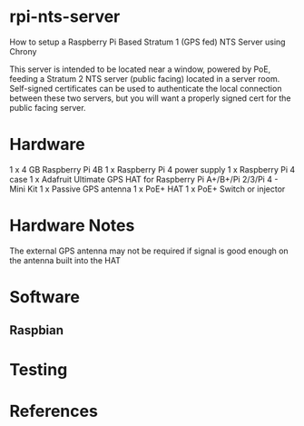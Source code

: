 # rpi-nts-server
How to setup a Raspberry Pi Based Stratum 1 (GPS fed) NTS Server using Chrony

This server is intended to be located near a window, powered by PoE, feeding a Stratum 2 NTS server (public facing) located in a server room.
Self-signed certificates can be used to authenticate the local connection between these two servers, but you will want a properly signed cert for the public facing server.

# Hardware
1 x 4 GB Raspberry Pi 4B
1 x Raspberry Pi 4 power supply
1 x Raspberry Pi 4 case
1 x Adafruit Ultimate GPS HAT for Raspberry Pi A+/B+/Pi 2/3/Pi 4 - Mini Kit
1 x Passive GPS antenna
1 x PoE+ HAT
1 x PoE+ Switch or injector

# Hardware Notes
The external GPS antenna may not be required if signal is good enough on the antenna built into the HAT

# Software
## Raspbian

# Testing

# References
